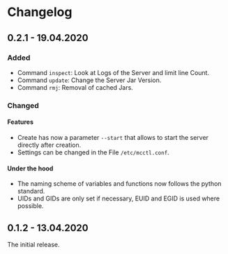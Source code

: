 # Changelog

## 0.2.1 - 19.04.2020

### Added

- Command `inspect`: Look at Logs of the Server and limit line Count.
- Command `update`: Change the Server Jar Version.
- Command `rmj`: Removal of cached Jars.

### Changed

#### Features

- Create has now a parameter `--start` that allows to start the server directly after creation.
- Settings can be changed in the File `/etc/mcctl.conf`.

#### Under the hood

- The naming scheme of variables and functions now follows the python standard.
- UIDs and GIDs are only set if necessary, EUID and EGID is used where possible.

## 0.1.2 - 13.04.2020

The initial release.

